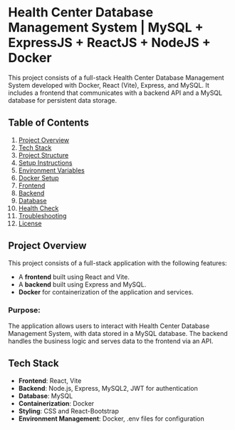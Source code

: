 # Health Center Database Management System | MySQL + ExpressJS + ReactJS + NodeJS + Docker

This project consists of a full-stack Health Center Database Management System developed with Docker, React (Vite), Express, and MySQL. It includes a frontend that communicates with a backend API and a MySQL database for persistent data storage.

## Table of Contents

1. [Project Overview](#project-overview)
2. [Tech Stack](#tech-stack)
3. [Project Structure](#project-structure)
4. [Setup Instructions](#setup-instructions)
5. [Environment Variables](#environment-variables)
6. [Docker Setup](#docker-setup)
7. [Frontend](#frontend)
8. [Backend](#backend)
9. [Database](#database)
10. [Health Check](#health-check)
11. [Troubleshooting](#troubleshooting)
12. [License](#license)

## Project Overview

This project consists of a full-stack application with the following features:

-   A **frontend** built using React and Vite.
-   A **backend** built using Express and MySQL.
-   **Docker** for containerization of the application and services.

### Purpose:

The application allows users to interact with Health Center Database Management System, with data stored in a MySQL database. The backend handles the business logic and serves data to the frontend via an API.

## Tech Stack

-   **Frontend**: React, Vite
-   **Backend**: Node.js, Express, MySQL2, JWT for authentication
-   **Database**: MySQL
-   **Containerization**: Docker
-   **Styling**: CSS and React-Bootstrap
-   **Environment Management**: Docker, .env files for configuration
